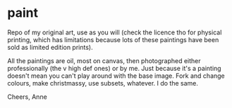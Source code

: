 # paint

Repo of my original art, use as you will (check the licence tho for physical printing, which has limitations because lots of these paintings have been sold as limited edition prints).

All the paintings are oil, most on canvas, then photographed either professionally (the v high def ones) or by me. Just because it's a painting doesn't mean you can't play around with the base image. Fork and change colours, make christmassy, use subsets, whatever. I do the same.

Cheers,
Anne
